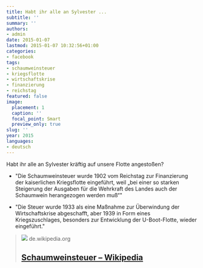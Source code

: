 ```yaml
---
title: Habt ihr alle an Sylvester ...
subtitle: ''
summary: ''
authors:
- admin
date: 2015-01-07
lastmod: 2015-01-07 10:32:56+01:00
categories:
- facebook
tags:
- schaumweinsteuer
- kriegsflotte
- wirtschaftskrise
- finanzierung
- reichstag
featured: false
image:
  placement: 1
  caption: ''
  focal_point: Smart
  preview_only: true
slug: ''
year: 2015
languages:
- deutsch
---
```


Habt ihr alle an Sylvester kräftig auf unsere Flotte angestoßen? 

- "Die Schaumweinsteuer wurde 1902 vom Reichstag zur Finanzierung der kaiserlichen Kriegsflotte eingeführt, weil „bei einer so starken Steigerung der Ausgaben für die Wehrkraft des Landes auch der Schaumwein herangezogen werden muß“"

- "Die Steuer wurde 1933 als eine Maßnahme zur Überwindung der Wirtschaftskrise abgeschafft, aber 1939 in Form eines Kriegszuschlages, besonders zur Entwicklung der U-Boot-Flotte, wieder eingeführt."
> [![](https://upload.wikimedia.org/wikipedia/commons/a/a5/Veuve_clicquot_bottle_sizes.jpg)](http://de.wikipedia.org/wiki/Schaumweinsteuer)
> de.wikipedia.org
> ## [Schaumweinsteuer – Wikipedia](http://de.wikipedia.org/wiki/Schaumweinsteuer)
>